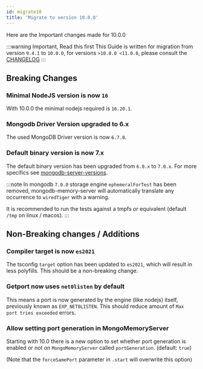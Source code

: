 ```yaml
---
id: migrate10
title: 'Migrate to version 10.0.0'
---
```


Here are the Important changes made for 10.0.0

:::warning Important, Read this first
This Guide is written for migration from version `9.4.1` to `10.0.0`, for versions `>10.0.0 <11.0.0`, please consult the [CHANGELOG](https://github.com/typegoose/mongodb-memory-server/blob/master/CHANGELOG.md)
:::

## Breaking Changes

### Minimal NodeJS version is now `16`

With 10.0.0 the minimal nodejs required is `16.20.1`.

### Mongodb Driver Version upgraded to 6.x

The used MongoDB Driver version is now `6.7.0`.

### Default binary version is now 7.x

The default binary version has been upgraded from `6.0.x` to `7.0.x`. For more specifics see [mongodb-server-versions](../mongodb-server-versions.md).

:::note
In mongodb `7.0.0` storage engine `ephemeralForTest` has been removed, mongodb-memory-server will automatically translate any occurrence to `wiredTiger` with a warning.

It is recommended to run the tests against a tmpfs or equivalent (default `/tmp` on linux / macos).
:::

## Non-Breaking changes / Additions

### Compiler target is now `es2021`

The tsconfig `target` option has been updated to `es2021`, which will result in less polyfills.
This should be a non-breaking change.

### Getport now uses `net0listen` by default

This means a port is now generated by the engine (like nodejs) itself, previously known as `EXP_NET0LISTEN`.
This should reduce amount of `Max port tries exceeded` errors.

### Allow setting port generation in MongoMemoryServer

Starting with 10.0 there is a new option to set whether port generation is enabled or not on `MongoMemoryServer` called `portGeneration`. (default: `true`)

(Note that the `forceSamePort` parameter in `.start` will overwrite this option)

